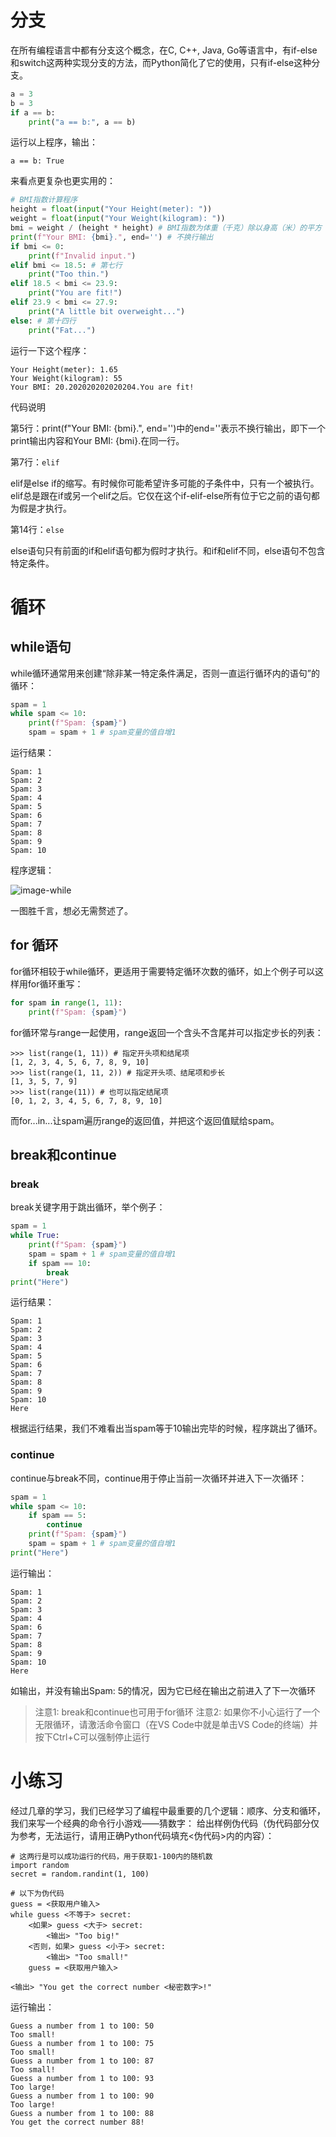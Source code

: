 # 分支
在所有编程语言中都有分支这个概念，在C, C++, Java, Go等语言中，有if-else和switch这两种实现分支的方法，而Python简化了它的使用，只有if-else这种分支。

```python
a = 3
b = 3
if a == b:
    print("a == b:", a == b)
```

运行以上程序，输出：

```
a == b: True
```

来看点更复杂也更实用的：

```python
# BMI指数计算程序
height = float(input("Your Height(meter): "))
weight = float(input("Your Weight(kilogram): "))
bmi = weight / (height * height) # BMI指数为体重（千克）除以身高（米）的平方
print(f"Your BMI: {bmi}.", end='') # 不换行输出
if bmi <= 0:
    print(f"Invalid input.")
elif bmi <= 18.5: # 第七行
    print("Too thin.")
elif 18.5 < bmi <= 23.9:
    print("You are fit!")
elif 23.9 < bmi <= 27.9:
    print("A little bit overweight...")
else: # 第十四行
    print("Fat...")
```

运行一下这个程序：

```
Your Height(meter): 1.65
Your Weight(kilogram): 55
Your BMI: 20.202020202020204.You are fit!
```

代码说明

第5行：print(f"Your BMI: {bmi}.", end='')中的end=''表示不换行输出，即下一个print输出内容和Your BMI: {bmi}.在同一行。

第7行：`elif`

elif是else if的缩写。有时候你可能希望许多可能的子条件中，只有一个被执行。elif总是跟在if或另一个elif之后。它仅在这个if-elif-else所有位于它之前的语句都为假是才执行。

第14行：`else`

else语句只有前面的if和elif语句都为假时才执行。和if和elif不同，else语句不包含特定条件。

# 循环

## while语句

while循环通常用来创建“除非某一特定条件满足，否则一直运行循环内的语句”的循环：

```python
spam = 1
while spam <= 10:
    print(f"Spam: {spam}")
    spam = spam + 1 # spam变量的值自增1
```

运行结果：

```
Spam: 1
Spam: 2
Spam: 3
Spam: 4
Spam: 5
Spam: 6
Spam: 7
Spam: 8
Spam: 9
Spam: 10
```

程序逻辑：

![image-while](./ch4_while.png)

一图胜千言，想必无需赘述了。

## for 循环
for循环相较于while循环，更适用于需要特定循环次数的循环，如上个例子可以这样用for循环重写：

```python
for spam in range(1, 11):
    print(f"Spam: {spam}")
```

for循环常与range一起使用，range返回一个含头不含尾并可以指定步长的列表：

```
>>> list(range(1, 11)) # 指定开头项和结尾项
[1, 2, 3, 4, 5, 6, 7, 8, 9, 10]
>>> list(range(1, 11, 2)) # 指定开头项、结尾项和步长
[1, 3, 5, 7, 9]
>>> list(range(11)) # 也可以指定结尾项
[0, 1, 2, 3, 4, 5, 6, 7, 8, 9, 10]
```

而for...in...让spam遍历range的返回值，并把这个返回值赋给spam。


## break和continue

### break

break关键字用于跳出循环，举个例子：

```python
spam = 1
while True:
    print(f"Spam: {spam}")
    spam = spam + 1 # spam变量的值自增1
    if spam == 10:
        break
print("Here")
```

运行结果：

```
Spam: 1
Spam: 2
Spam: 3
Spam: 4
Spam: 5
Spam: 6
Spam: 7
Spam: 8
Spam: 9
Spam: 10
Here
```

根据运行结果，我们不难看出当spam等于10输出完毕的时候，程序跳出了循环。

### continue
continue与break不同，continue用于停止当前一次循环并进入下一次循环：

```python
spam = 1
while spam <= 10:
    if spam == 5:
        continue
    print(f"Spam: {spam}")
    spam = spam + 1 # spam变量的值自增1
print("Here")
```

运行输出：
```
Spam: 1
Spam: 2
Spam: 3
Spam: 4
Spam: 6
Spam: 7
Spam: 8
Spam: 9
Spam: 10
Here
```

如输出，并没有输出Spam: 5的情况，因为它已经在输出之前进入了下一次循环

> 注意1:  break和continue也可用于for循环
> 注意2: 如果你不小心运行了一个无限循环，请激活命令窗口（在VS Code中就是单击VS Code的终端）并按下Ctrl+C可以强制停止运行

# 小练习
经过几章的学习，我们已经学习了编程中最重要的几个逻辑：顺序、分支和循环，我们来写一个经典的命令行小游戏——猜数字：
给出样例伪代码（伪代码部分仅为参考，无法运行，请用正确Python代码填充<伪代码>内的内容）：

```
# 这两行是可以成功运行的代码，用于获取1-100内的随机数
import random
secret = random.randint(1, 100)

# 以下为伪代码
guess = <获取用户输入>
while guess <不等于> secret:
    <如果> guess <大于> secret:
        <输出> "Too big!"
    <否则，如果> guess <小于> secret:
        <输出> "Too small!"
    guess = <获取用户输入>

<输出> "You get the correct number <秘密数字>!"
```

运行输出：

```
Guess a number from 1 to 100: 50
Too small!
Guess a number from 1 to 100: 75
Too small!
Guess a number from 1 to 100: 87
Too small!
Guess a number from 1 to 100: 93
Too large!
Guess a number from 1 to 100: 90
Too large!
Guess a number from 1 to 100: 88
You get the correct number 88!
```
